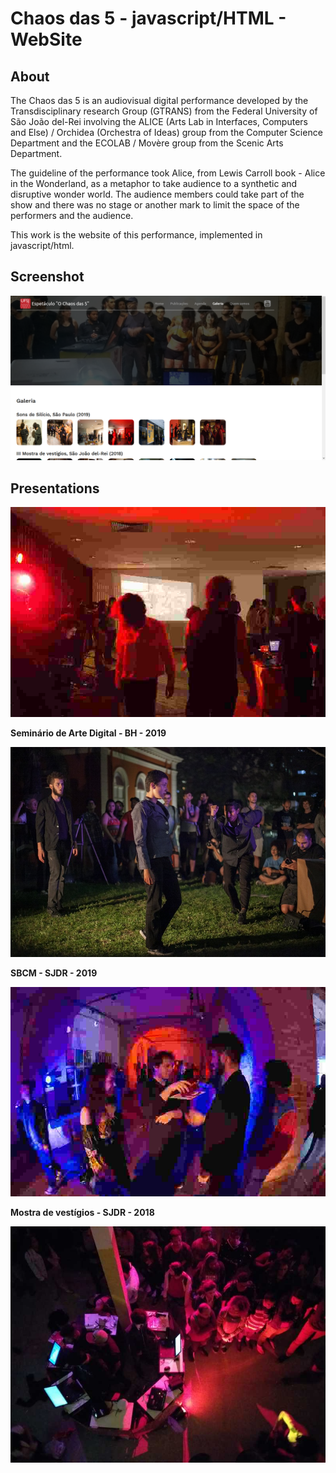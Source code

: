 # Chaos das 5 - javascript/HTML - WebSite

About
-----
The Chaos das 5 is an audiovisual digital performance developed by the Transdisciplinary research Group (GTRANS) from the Federal University of  São João del-Rei involving the ALICE (Arts Lab in Interfaces, Computers and Else) / Orchidea (Orchestra of Ideas) group from the Computer Science Department and the ECOLAB / Movère group from the Scenic Arts Department.

The guideline of the performance took Alice, from Lewis Carroll book - Alice in the Wonderland, as a metaphor to take audience to a synthetic and disruptive wonder world.
The audience members could take part of the show and there was no stage or another mark to limit the space of the performers and the audience.

This work is the website of this performance, implemented in javascript/html.


Screenshot
----------


![GitHub Logo](/software.png)




Presentations
----------------------------------


![GitHub Logo](/sp.jpg)


<b>Seminário de Arte Digital - BH - 2019</b>


![GitHub Logo](/bh.jpg)


<b>SBCM - SJDR - 2019</b>


![GitHub Logo](/sbcm.jpg)


<b>Mostra de vestígios - SJDR - 2018</b>


![GitHub Logo](/sj.jpeg)
